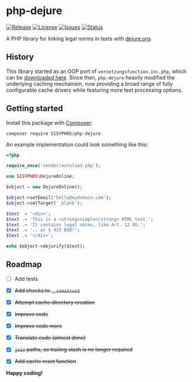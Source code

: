 # php-dejure
[![Release](https://img.shields.io/github/release/S1SYPHOS/php-dejure.svg)](https://github.com/S1SYPHOS/php-dejure/releases) [![License](https://img.shields.io/github/license/S1SYPHOS/php-dejure.svg)](https://github.com/S1SYPHOS/php-dejure/blob/master/LICENSE) [![Issues](https://img.shields.io/github/issues/S1SYPHOS/php-dejure.svg)](https://github.com/S1SYPHOS/php-dejure/issues) [![Status](https://travis-ci.org/S1SYPHOS/php-dejure.svg?branch=master)](https://travis-ci.org/S1SYPHOS/php-dejure)

A PHP library for linking legal norms in texts with [dejure.org](https://dejure.org).


## History

This library started as an OOP port of `vernetzungsfunction.inc.php`, which can be [downloaded here](https://dejure.org/vernetzung.html). Since then, `php-dejure` heavily modified the underlying caching mechanism, now providing a broad range of fully configurable cache drivers while featuring more text processing options.


## Getting started

Install this package with [Composer](https://getcomposer.org):

```text
composer require S1SYPHOS/php-dejure
```

An example implementation could look something like this:

```php
<?php

require_once('vendor/autoload.php');

use S1SYPHOS\DejureOnline;

$object = new DejureOnline();

$object->setEmail('hello@mydomain.com');
$object->setTarget('_blank');

$text  = '<div>';
$text .= 'This is a <strong>simple</strong> HTML text.';
$text .= 'It contains legal norms, like Art. 12 GG.';
$text .= '.. or § 433 BGB!';
$text .= '</div>';

echo $object->dejurify($text);
```


## Roadmap

- [ ] Add tests
- [x] ~~Add checks to `__construct`~~
- [x] ~~Attempt cache directory creation~~
- [x] ~~Improve code~~
- [x] ~~Improve code more~~
- [x] ~~Translate code (almost done)~~
- [x] ~~`join` paths, so trailing slash is no longer required~~
- [x] ~~Add cache reset function~~


**Happy coding!**
